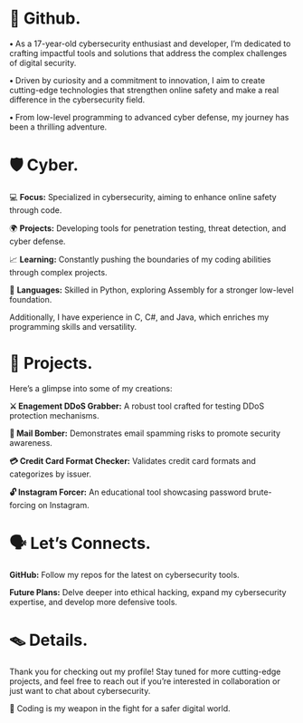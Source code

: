# 🔱 Github.

**•** As a 17-year-old cybersecurity enthusiast and developer, I’m dedicated to crafting impactful tools and solutions that address the complex challenges of digital security.

**•** Driven by curiosity and a commitment to innovation, I aim to create cutting-edge technologies that strengthen online safety and make a real difference in the cybersecurity field.

**•** From low-level programming to advanced cyber defense, my journey has been a thrilling adventure.

# 🛡️ Cyber.

💻 **Focus:** Specialized in cybersecurity, aiming to enhance online safety through code.

🌍 **Projects:** Developing tools for penetration testing, threat detection, and cyber defense.

📈 **Learning:** Constantly pushing the boundaries of my coding abilities through complex projects.

💬 **Languages:** Skilled in Python, exploring Assembly for a stronger low-level foundation. 

Additionally, I have experience in C, C#, and Java, which enriches my programming skills and versatility.


# 🚀 Projects.

Here’s a glimpse into some of my creations:

**⚔️ Enagement DDoS Grabber:** A robust tool crafted for testing DDoS protection mechanisms.

**📧 Mail Bomber:** Demonstrates email spamming risks to promote security awareness.

**💳 Credit Card Format Checker:** Validates credit card formats and categorizes by issuer.

**🔓 Instagram Forcer:** An educational tool showcasing password brute-forcing on Instagram.


# 🗣️ Let’s Connects.

**GitHub:** Follow my repos for the latest on cybersecurity tools.

**Future Plans:** Delve deeper into ethical hacking, expand my cybersecurity expertise, and develop more defensive tools.

# 🪤 Details.
Thank you for checking out my profile! Stay tuned for more cutting-edge projects, and feel free to reach out if you’re interested in collaboration or just want to chat about cybersecurity.

🔱 Coding is my weapon in the fight for a safer digital world.



